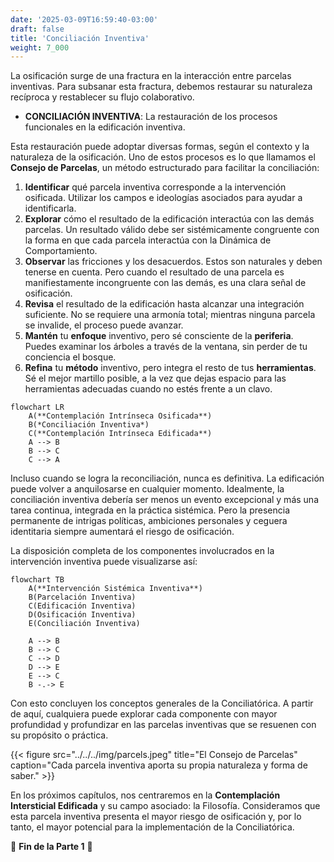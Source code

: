 ```yaml
---
date: '2025-03-09T16:59:40-03:00'
draft: false
title: 'Conciliación Inventiva'
weight: 7_000
---
```


La osificación surge de una fractura en la interacción entre parcelas inventivas. Para subsanar esta fractura, debemos restaurar su naturaleza recíproca y restablecer su flujo colaborativo.

- **CONCILIACIÓN INVENTIVA**: La restauración de los procesos funcionales en la edificación inventiva.

Esta restauración puede adoptar diversas formas, según el contexto y la naturaleza de la osificación. Uno de estos procesos es lo que llamamos el **Consejo de Parcelas**, un método estructurado para facilitar la conciliación:

1. **Identificar** qué parcela inventiva corresponde a la intervención osificada. Utilizar los campos e ideologías asociados para ayudar a identificarla.
2. **Explorar** cómo el resultado de la edificación interactúa con las demás parcelas. Un resultado válido debe ser sistémicamente congruente con la forma en que cada parcela interactúa con la Dinámica de Comportamiento.
3. **Observar** las fricciones y los desacuerdos. Estos son naturales y deben tenerse en cuenta. Pero cuando el resultado de una parcela es manifiestamente incongruente con las demás, es una clara señal de osificación.
4. **Revisa** el resultado de la edificación hasta alcanzar una integración suficiente. No se requiere una armonía total; mientras ninguna parcela se invalide, el proceso puede avanzar.
5. **Mantén** tu **enfoque** inventivo, pero sé consciente de la **periferia**. Puedes examinar los árboles a través de la ventana, sin perder de tu conciencia el bosque.
6. **Refina** tu **método** inventivo, pero integra el resto de tus **herramientas**. Sé el mejor martillo posible, a la vez que dejas espacio para las herramientas adecuadas cuando no estés frente a un clavo.

```mermaid
flowchart LR
    A(**Contemplación Intrínseca Osificada**)
    B(*Conciliación Inventiva*)
    C(**Contemplación Intrínseca Edificada**)
    A --> B
    B --> C
    C --> A
```

Incluso cuando se logra la reconciliación, nunca es definitiva. La edificación puede volver a anquilosarse en cualquier momento. Idealmente, la conciliación inventiva debería ser menos un evento excepcional y más una tarea continua, integrada en la práctica sistémica. Pero la presencia permanente de intrigas políticas, ambiciones personales y ceguera identitaria siempre aumentará el riesgo de osificación.

La disposición completa de los componentes involucrados en la intervención inventiva puede visualizarse así:

```mermaid
flowchart TB
    A(**Intervención Sistémica Inventiva**)
    B(Parcelación Inventiva)
    C(Edificación Inventiva)
    D(Osificación Inventiva)
    E(Conciliación Inventiva)

    A --> B
    B --> C
    C --> D
    D --> E
    E --> C
    B -.-> E
```

Con esto concluyen los conceptos generales de la Conciliatórica. A partir de aquí, cualquiera puede explorar cada componente con mayor profundidad y profundizar en las parcelas inventivas que se resuenen con su propósito o práctica.

{{< figure src="../../../img/parcels.jpeg" title="El Consejo de Parcelas" caption="Cada parcela inventiva aporta su propia naturaleza y forma de saber." >}}

En los próximos capítulos, nos centraremos en la **Contemplación Intersticial Edificada** y su campo asociado: la Filosofía. Consideramos que esta parcela inventiva presenta el mayor riesgo de osificación y, por lo tanto, el mayor potencial para la implementación de la Conciliatórica.

🔖 **Fin de la Parte 1** 🔖

